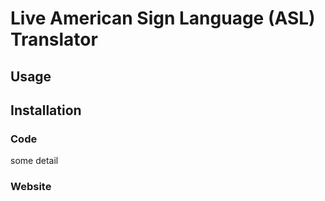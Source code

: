 # Live American Sign Language (ASL) Translator

## Usage

## Installation
### Code
some detail
### Website


